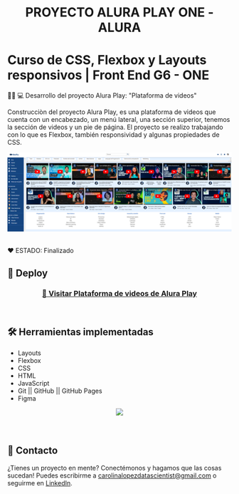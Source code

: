 <h1 align="center"> PROYECTO ALURA PLAY ONE - ALURA </h1>


# Curso de CSS, Flexbox y Layouts responsivos | Front End G6 - ONE 


👩‍💻 💻 Desarrollo del proyecto Alura Play: "Plataforma de videos"   

Construcciòn del proyecto Alura Play, es una plataforma de videos que cuenta con un encabezado, 
un menú lateral, una sección superior, tenemos la sección de videos y un pie de página. 
El proyecto se realizo trabajando con lo que es Flexbox, también responsividad y algunas propiedades de CSS.

<p align="center" >
     <img width="1000" heigth="800" src="img/cabecera/Portada.png">
</p>

<br />
  ❤️ ESTADO: Finalizado
<br />

## 🔎 Deploy
<div align="center">
  <h3>
    <a href="https://github.com/bety2022/Proyecto-Alura-Play/blob/main/index.html" >
      🔗 Visitar Plataforma de videos de Alura Play
    </a>
</div>
<br />

## 🛠️ Herramientas implementadas 
  - Layouts
  - Flexbox
  - CSS
  - HTML
  - JavaScript
  - Git || GitHub || GitHub Pages
  - Figma

<div align="center">
    <a href="https://skillicons.dev">
      <img src="https://skillicons.dev/icons?i=Flexbox,Layouts,css,html,js,git,github,figma" />
    </a>
</div>
<br />

<br />

## 📧 Contacto
¿Tienes un proyecto en mente? Conectémonos y hagamos que las cosas sucedan! Puedes escribirme a carolinalopezdatascientist@gmail.com o seguirme en [LinkedIn](https://www.linkedin.com/in/carolina-lopez-430208106/).
<br /><br />
